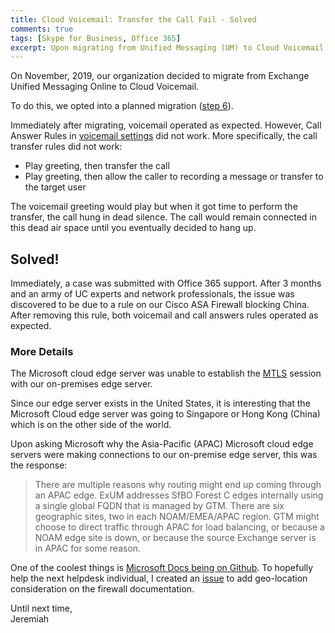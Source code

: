 ```yaml
---
title: Cloud Voicemail: Transfer the Call Fail - Solved
comments: true
tags: [Skype for Business, Office 365]
excerpt: Upon migrating from Unified Messaging (UM) to Cloud Voicemail (CV), the call answer rule to transfer a call randomly broke.
---
```

On November, 2019, our organization decided to migrate from Exchange Unified Messaging Online to Cloud Voicemail.

To do this, we opted into a planned migration ([step 6](https://docs.microsoft.com/en-us/SkypeForBusiness/plan/exchange-unified-messaging-online-migration-support#voicemail-migration-steps)). 

Immediately after migrating, voicemail operated as expected. However, Call Answer Rules in [voicemail settings](https://support.office.com/en-us/article/check-skype-for-business-voicemail-and-options-2deea7f8-831f-4e85-a0d4-b34da55945a8?ui=en-US&rs=en-US&ad=US) did not work. More specifically, the call transfer rules did not work: 
* Play greeting, then transfer the call
* Play greeting, then allow the caller to recording a message or transfer to the target user 

The voicemail greeting would play but when it got time to perform the transfer, the call hung in dead silence. The call would remain connected in this dead air space until you eventually decided to hang up.

## Solved! 
Immediately, a case was submitted with Office 365 support. After 3 months and an army of UC experts and network professionals, the issue was discovered to be due to a rule on our Cisco ASA Firewall blocking China. After removing this rule, both voicemail and call answers rules operated as expected.

### More Details
The Microsoft cloud edge server was unable to establish the [MTLS](https://docs.microsoft.com/en-us/skypeforbusiness/plan-your-deployment/security/tls-and-mtls) session with our on-premises edge server. 

Since our edge server exists in the United States, it is interesting that the Microsoft Cloud edge server was going to Singapore or Hong Kong (China) which is on the other side of the world. 

Upon asking Microsoft why the Asia-Pacific (APAC) Microsoft cloud edge servers were making connections to our on-premise edge server, this was the response: 

> There are multiple reasons why routing might end up coming through an APAC edge. ExUM addresses SfBO Forest C edges internally using a single global FQDN that is managed by GTM. There are six geographic sites, two in each NOAM/EMEA/APAC region. GTM might choose to direct traffic through APAC for load balancing, or because a NOAM edge site is down, or because the source Exchange server is in APAC for some reason.

One of the coolest things is [Microsoft Docs being on Github](https://docs.microsoft.com/en-us/contribute/). To hopefully help the next helpdesk individual, I created an [issue](https://github.com/MicrosoftDocs/OfficeDocs-SkypeForBusiness/issues/3935#issue-562091834) to add geo-location consideration on the firewall documentation. 

Until next time,  
Jeremiah